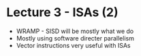 # Lecture 3 - ISAs (2)

* WRAMP - SISD will be mostly what we do
* Mostly using software directer parallelism
* Vector instructions very useful with ISAs